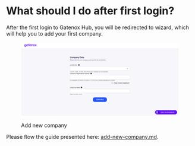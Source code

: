 # What should I do after first login?

After the first login to Gatenox Hub, you will be redirected to wizard, which will help you to add your first company.

<figure><img src="../docs/Images/company_add (1).png" alt=""><figcaption><p>Add new company</p></figcaption></figure>

Please flow the guide presented here: [add-new-company.md](create-and-complete-company-profile/add-new-company.md "mention").
